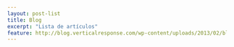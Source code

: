 ```yaml
---
layout: post-list
title: Blog
excerpt: "Lista de artículos"
feature: http://blog.verticalresponse.com/wp-content/uploads/2013/02/blogimg1.jpg
---
```

